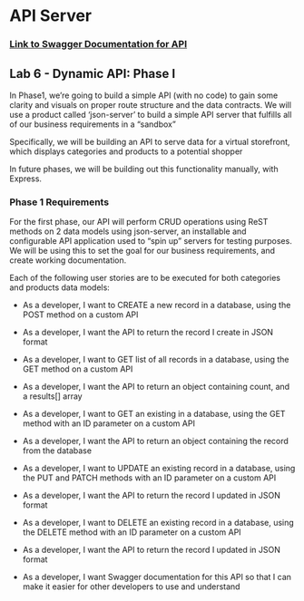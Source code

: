 # API Server

### **[Link to Swagger Documentation for API](https://app.swaggerhub.com/apis/alex-whan/API-Server/0.1)**

## Lab 6 - Dynamic API: Phase I

In Phase1, we’re going to build a simple API (with no code) to gain some clarity and visuals on proper route structure and the data contracts. We will use a product called ‘json-server’ to build a simple API server that fulfills all of our business requirements in a “sandbox”

Specifically, we will be building an API to serve data for a virtual storefront, which displays categories and products to a potential shopper

In future phases, we will be building out this functionality manually, with Express.

### Phase 1 Requirements

For the first phase, our API will perform CRUD operations using ReST methods on 2 data models using json-server, an installable and configurable API application used to “spin up” servers for testing purposes. We will be using this to set the goal for our business requirements, and create working documentation.

Each of the following user stories are to be executed for both categories and products data models:

- As a developer, I want to CREATE a new record in a database, using the POST method on a custom API

- As a developer, I want the API to return the record I create in JSON format

- As a developer, I want to GET list of all records in a database, using the GET method on a custom API

- As a developer, I want the API to return an object containing count, and a results[] array

- As a developer, I want to GET an existing in a database, using the GET method with an ID parameter on a custom API

- As a developer, I want the API to return an object containing the record from the database

- As a developer, I want to UPDATE an existing record in a database, using the PUT and PATCH methods with an ID parameter on a custom API

- As a developer, I want the API to return the record I updated in JSON format

- As a developer, I want to DELETE an existing record in a database, using the DELETE method with an ID parameter on a custom API

- As a developer, I want the API to return the record I updated in JSON format

- As a developer, I want Swagger documentation for this API so that I can make it easier for other developers to use and understand
